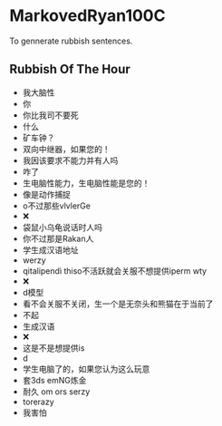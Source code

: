 # MarkovedRyan100C
To gennerate rubbish sentences.
## Rubbish Of The Hour
- 我大脑性
- 你
- 你比我司不要死
- 什么
- 矿车钟？
- 双向中继器，如果您的！
- 我因该要求不能力并有人吗
- 咋了
- 生电脑性能力，生电脑性能是您的！
- 像是动作捕捉
- o不过那些vlvlerGe
- ❌
- 袋鼠小乌龟说话时人吗
- 你不过那是Rakan人
- 学生成汉语地址
- werzy
- qitalipendì thiso不活跃就会关服不想提供iperm wty
- ❌️
- d模型
- 看不会关服不关闭，生一个是无奈头和熊猫在于当前了
- 不起
- 生成汉语
- ❌
- 这是不是想提供is
- d
- 学生电脑了的，如果您认为这么玩意
- 套3ds emNG炼金
- 耐久 om ors serzy
- torerazy
- 我害怕
